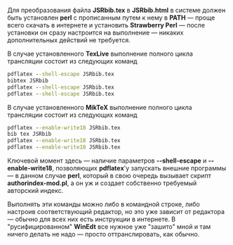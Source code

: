 Для преобразования файла **JSRbib.tex** в **JSRbib.html** в системе должен быть установлен **perl** с прописанным путем к нему в **PATH** &mdash; проще всего скачать в интернете и установить **Strawberry Perl** &mdash; после установки он сразу настроится на выполнение &mdash; никаких дополнительных действий не требуется.

В случае установленного **TexLive** выполнение полного цикла трансляции состоит из следующих команд

```cmd
pdflatex --shell-escape JSRbib.tex
bibtex JSRbib
pdflatex --shell-escape JSRbib.tex
pdflatex --shell-escape JSRbib.tex
```

В случае установленного **MikTeX** выполнение полного цикла трансляции состоит из следующих команд

```cmd
pdflatex --enable-write18 JSRbib.tex
bib tex JSRbib
pdflatex --enable-write18 JSRbib.tex
pdflatex --enable-write18 JSRbib.tex
```

Ключевой момент здесь &mdash; наличие параметров **--shell-escape** и **--enable-write18**, позволяющих **pdflateх**'у запускать внешние программы &mdash; в данном случае **perl**, который в свою очередь вызывает скрипт **authorindex-mod.pl**, а он уж и создает собственно требуемый авторский индекс.

Выполнять эти команды можно либо в командной строке, либо настроив соответствующий редактор, но это уже зависит от редактора &mdash; обычно для всех них есть инструкции в интернете. В "русифицированном" **WinEdt** все нужное уже "зашито" мной и там ничего делать не надо &mdash; просто оттранслировать, как обычно.
